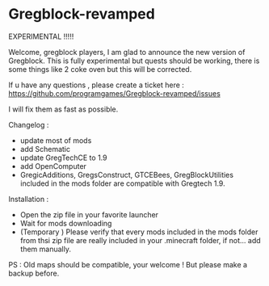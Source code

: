 ﻿# Gregblock-revamped

EXPERIMENTAL !!!!! 

Welcome, gregblock players, I am glad to announce the new version of Gregblock.
This is fully experimental but quests should be working, there is some things like 2 coke oven but this will be corrected.

If u have any questions , please create a ticket here : https://github.com/programgames/Gregblock-revamped/issues

I will fix them as fast as possible.


Changelog :
- update most of mods
- add Schematic
- update GregTechCE to 1.9
- add OpenComputer
- GregicAdditions, GregsConstruct, GTCEBees, GregBlockUtilities included in the mods folder are compatible with Gregtech 1.9.

Installation : 

- Open the zip file in your favorite launcher
- Wait for mods downloading
- (Temporary ) Please verify that every mods included in the mods folder from thsi zip file are really included in your .minecraft folder, if not... add them manually.

PS : Old maps should be compatible, your welcome ! But please make a backup before.
